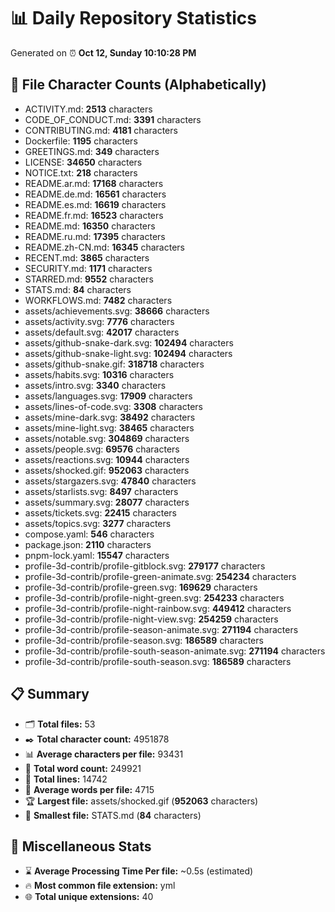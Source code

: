 # 📊 Daily Repository Statistics
Generated on ⏰ **Oct 12, Sunday 10:10:28 PM**

## 📂 File Character Counts (Alphabetically)
- ACTIVITY.md: **2513** characters
- CODE_OF_CONDUCT.md: **3391** characters
- CONTRIBUTING.md: **4181** characters
- Dockerfile: **1195** characters
- GREETINGS.md: **349** characters
- LICENSE: **34650** characters
- NOTICE.txt: **218** characters
- README.ar.md: **17168** characters
- README.de.md: **16561** characters
- README.es.md: **16619** characters
- README.fr.md: **16523** characters
- README.md: **16350** characters
- README.ru.md: **17395** characters
- README.zh-CN.md: **16345** characters
- RECENT.md: **3865** characters
- SECURITY.md: **1171** characters
- STARRED.md: **9552** characters
- STATS.md: **84** characters
- WORKFLOWS.md: **7482** characters
- assets/achievements.svg: **38666** characters
- assets/activity.svg: **7776** characters
- assets/default.svg: **42017** characters
- assets/github-snake-dark.svg: **102494** characters
- assets/github-snake-light.svg: **102494** characters
- assets/github-snake.gif: **318718** characters
- assets/habits.svg: **10316** characters
- assets/intro.svg: **3340** characters
- assets/languages.svg: **17909** characters
- assets/lines-of-code.svg: **3308** characters
- assets/mine-dark.svg: **38492** characters
- assets/mine-light.svg: **38465** characters
- assets/notable.svg: **304869** characters
- assets/people.svg: **69576** characters
- assets/reactions.svg: **10944** characters
- assets/shocked.gif: **952063** characters
- assets/stargazers.svg: **47840** characters
- assets/starlists.svg: **8497** characters
- assets/summary.svg: **28077** characters
- assets/tickets.svg: **22415** characters
- assets/topics.svg: **3277** characters
- compose.yaml: **546** characters
- package.json: **2110** characters
- pnpm-lock.yaml: **15547** characters
- profile-3d-contrib/profile-gitblock.svg: **279177** characters
- profile-3d-contrib/profile-green-animate.svg: **254234** characters
- profile-3d-contrib/profile-green.svg: **169629** characters
- profile-3d-contrib/profile-night-green.svg: **254233** characters
- profile-3d-contrib/profile-night-rainbow.svg: **449412** characters
- profile-3d-contrib/profile-night-view.svg: **254259** characters
- profile-3d-contrib/profile-season-animate.svg: **271194** characters
- profile-3d-contrib/profile-season.svg: **186589** characters
- profile-3d-contrib/profile-south-season-animate.svg: **271194** characters
- profile-3d-contrib/profile-south-season.svg: **186589** characters

## 📋 Summary
- 🗂️ **Total files:** 53
- ✒️ **Total character count:** 4951878
- 📊 **Average characters per file:** 93431
- 📝 **Total word count:** 249921
- 🧾 **Total lines:** 14742
- 📐 **Average words per file:** 4715
- 🏆 **Largest file:** assets/shocked.gif (**952063** characters)
- 🥉 **Smallest file:** STATS.md (**84** characters)

## 🌟 Miscellaneous Stats
- ⌛ **Average Processing Time Per file:** ~0.5s (estimated)
- 🔥 **Most common file extension:** yml
- 🌐 **Total unique extensions:** 40
